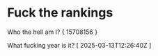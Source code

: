 # Fuck the rankings

Who the hell am I?
{ 15708156 }

What fucking year is it?
[ 2025-03-13T12:26:40Z ]
